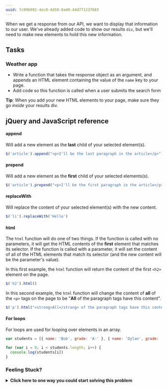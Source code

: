 ```yaml
---
uuid: 7c996092-4ec0-4d50-8ad0-44d771237683
---
```


When we get a response from our API, we want to display that information to our user. We've already added code to show our results `div`, but we'll need to make new elements to hold this new information.

## Tasks

### Weather app

- Write a function that takes the response object as an argument, and appends an HTML element containing the value of the `name` key to your page.
- Add code so this function is called when a user submits the search form

**Tip**: When you add your new HTML elements to your page, make sure they go _inside_ your results div.

## jQuery and JavaScript reference

#### append

Will add a new element as the **last** child of your selected element(s).

```javascript
$('article').append("<p>I'll be the last paragraph in the article</p>")
```

#### prepend

Will add a new element as the **first** child of your selected elements(s).

```javascript
$('article').prepend("<p>I'll be the first paragraph in the article</p>")
```

#### replaceWith

Will replace the content of your selected element(s) with the new content.

```javascript
$('li').replaceWith('Hello')
```

#### html

The `html` function will do one of two things. If the function is called with no parameters, it will get the HTML contents of the **first** element that matches its selector. If the function is called with a parameter, it will set the content of all of the HTML elements that match its selector (and the new content will be the parameter's value).

In this first example, the `html` function will return the content of the first `<h2>` element on the page.

```javascript
$('h2').html()
```

In this second example, the `html` function will change the content of **all** of the `<p>` tags on the page to be "**All** of the paragraph tags have this content".

```javascript
$('p').html("<strong>All</strong> of the paragraph tags have this content")
```

#### For loops

For loops are used for looping over elements in an array.

```javascript
var students = [{ name: 'Bob', grade: 'A-' }, { name: 'Dylan', grade: 'B+' }]

for (var i = 0; i < students.length; i++) {
  console.log(students[i])
}
```

### Feeling Stuck?

<details>
  <summary><strong>Click here to one way you could start solving this problem</strong></summary>
  It's important to note that when it comes to coding there are many ways to reach the same result, this is just one of them! Use the code below to add more elements to your results `<div>` 

  ```javascript
        var weather = {
        base: "stations",
        clouds: {
          all: 1
        },
        coord: {
          lat: 43.65,
          lon: -79.38
        },
        dt: 1507510380,
        id: 6167863,
        main: {
          humidity: 77,
          pressure: 1014,
          temp: 17.99,
          temp_max: 20,
          temp_min: 16
        },
        name: 'Downtown Toronto',
        sys: {
          type: 1,
          id: 2117,
          message: 0.0041,
          country: 'CA',
          sunrise: 1507548290,
          sunset: 1507589027,
          type: 1
        },
        visibility: 16093,
        weather: [
          {
            description: 'clear sky',
            icon: '01n',
            id: 800,
            main: "Clear"
          }
        ],
        wind: {
          deg: 170,
          speed: 1.5
        }
      }


      $('form').on('submit', function(event) {
        event.preventDefault()
        $(this).fadeOut(500)
        resultsLoop(weather)
      })

      function resultsLoop (obj) { 
        var resultsContainer = $('<div class="results-container"></div>')
        var cityName = obj.name
        resultsContainer.append('<h2 class="city-name> ' + cityName + '</h2>')
        $('#results').append(resultsContainer)
      }  
  ```
</details>